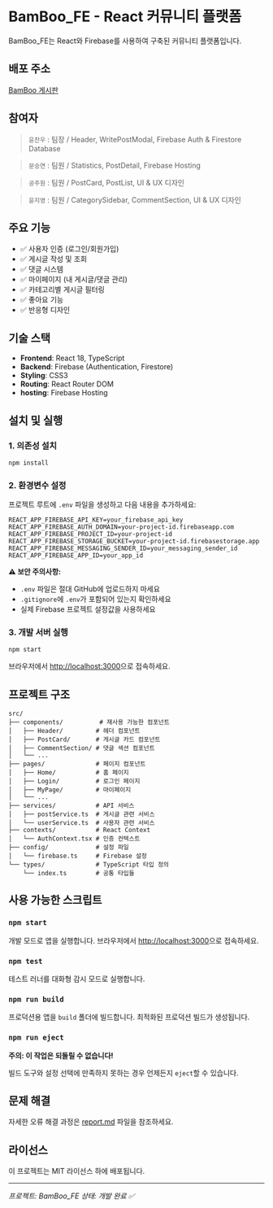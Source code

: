 # BamBoo_FE - React 커뮤니티 플랫폼

BamBoo_FE는 React와 Firebase를 사용하여 구축된 커뮤니티 플랫폼입니다.

## 배포 주소

[BamBoo 게시판](https://bamboo-3658e.web.app/)

## 참여자

> `윤찬우` : 팀장 / Header, WritePostModal, Firebase Auth & Firestore Database

> `문승연` : 팀원 / Statistics, PostDetail, Firebase Hosting

> `공주원` : 팀원 / PostCard, PostList, UI & UX 디자인

> `윤지영` : 팀원 / CategorySidebar, CommentSection, UI & UX 디자인

## 주요 기능

- ✅ 사용자 인증 (로그인/회원가입)
- ✅ 게시글 작성 및 조회
- ✅ 댓글 시스템
- ✅ 마이페이지 (내 게시글/댓글 관리)
- ✅ 카테고리별 게시글 필터링
- ✅ 좋아요 기능
- ✅ 반응형 디자인

## 기술 스택

- **Frontend**: React 18, TypeScript
- **Backend**: Firebase (Authentication, Firestore)
- **Styling**: CSS3
- **Routing**: React Router DOM
- **hosting**: Firebase Hosting

## 설치 및 실행

### 1. 의존성 설치

```bash
npm install
```

### 2. 환경변수 설정

프로젝트 루트에 `.env` 파일을 생성하고 다음 내용을 추가하세요:

```env
REACT_APP_FIREBASE_API_KEY=your_firebase_api_key
REACT_APP_FIREBASE_AUTH_DOMAIN=your-project-id.firebaseapp.com
REACT_APP_FIREBASE_PROJECT_ID=your-project-id
REACT_APP_FIREBASE_STORAGE_BUCKET=your-project-id.firebasestorage.app
REACT_APP_FIREBASE_MESSAGING_SENDER_ID=your_messaging_sender_id
REACT_APP_FIREBASE_APP_ID=your_app_id
```

**⚠️ 보안 주의사항:**

- `.env` 파일은 절대 GitHub에 업로드하지 마세요
- `.gitignore`에 `.env`가 포함되어 있는지 확인하세요
- 실제 Firebase 프로젝트 설정값을 사용하세요

### 3. 개발 서버 실행

```bash
npm start
```

브라우저에서 [http://localhost:3000](http://localhost:3000)으로 접속하세요.

## 프로젝트 구조

```
src/
├── components/          # 재사용 가능한 컴포넌트
│   ├── Header/         # 헤더 컴포넌트
│   ├── PostCard/       # 게시글 카드 컴포넌트
│   ├── CommentSection/ # 댓글 섹션 컴포넌트
│   └── ...
├── pages/              # 페이지 컴포넌트
│   ├── Home/           # 홈 페이지
│   ├── Login/          # 로그인 페이지
│   ├── MyPage/         # 마이페이지
│   └── ...
├── services/           # API 서비스
│   ├── postService.ts  # 게시글 관련 서비스
│   └── userService.ts  # 사용자 관련 서비스
├── contexts/           # React Context
│   └── AuthContext.tsx # 인증 컨텍스트
├── config/             # 설정 파일
│   └── firebase.ts     # Firebase 설정
└── types/              # TypeScript 타입 정의
    └── index.ts        # 공통 타입들
```

## 사용 가능한 스크립트

### `npm start`

개발 모드로 앱을 실행합니다.
브라우저에서 [http://localhost:3000](http://localhost:3000)으로 접속하세요.

### `npm test`

테스트 러너를 대화형 감시 모드로 실행합니다.

### `npm run build`

프로덕션용 앱을 `build` 폴더에 빌드합니다.
최적화된 프로덕션 빌드가 생성됩니다.

### `npm run eject`

**주의: 이 작업은 되돌릴 수 없습니다!**

빌드 도구와 설정 선택에 만족하지 못하는 경우 언제든지 `eject`할 수 있습니다.

## 문제 해결

자세한 오류 해결 과정은 [report.md](./report.md) 파일을 참조하세요.

## 라이선스

이 프로젝트는 MIT 라이선스 하에 배포됩니다.

---

_프로젝트: BamBoo_FE_
_상태: 개발 완료 ✅_
